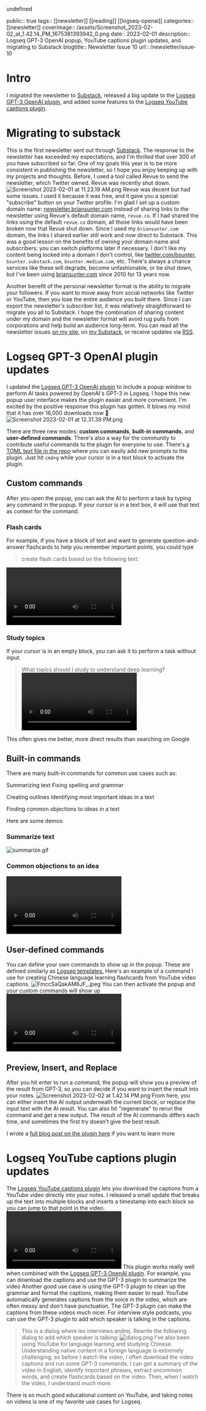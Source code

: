 undefined

public:: true
tags:: [[newsletter]]  [[reading]] [[logseq-openai]] 
categories:: [[newsletter]]
coverimage:: /assets/Screenshot_2023-02-02_at_1.42.14_PM_1675381393942_0.png
date:: 2023-02-01
description:: Logseq GPT-3 OpenAI popup, YouTube captions plugin updates, and migrating to Substack
blogtitle:: Newsletter Issue 10
url:: /newsletter/issue-10


# Intro

I migrated the newsletter to [Substack](https://newsletter.briansunter.com), released a big update to the [Logseq GPT-3 OpenAI plugin](https://github.com/briansunter/logseq-plugin-gpt3-openai), and added some features to the [Logseq YouTube captions plugin](https://github.com/briansunter/logseq-get-youtube-captions).
# Migrating to substack

This is the first newsletter sent out through [Substack](https://newsletter.briansunter.com). The response to the newsletter has exceeded my expectations, and I'm thrilled that over 300 of you have subscribed so far. One of my goals this year is to be more consistent in publishing the newsletter, so I hope you enjoy keeping up with my projects and thoughts.
Before, I used a tool called Revue to send the newsletter, which Twitter owned. Revue was recently shut down.
![Screenshot 2023-02-01 at 11.23.19 AM.png](../assets/Screenshot_2023-02-01_at_11.23.19_AM_1675286836488_0.png)
Revue was decent but had some issues. I used it because it was free, and it gave you a special "subscribe" button on your Twitter profile.
I'm glad I set up a custom domain name: [newsletter.briansunter.com](https://newsletter.briansunter.com) instead of sharing links to the newsletter using Revue's default domain name, `revue.co`.
If I had shared the links using the default `revue.co` domain, all those links would have been broken now that Revue shut down. Since I used my `briansunter.com` domain, the links I shared earlier still work and now direct to Substack.
This was a good lesson on the benefits of owning your domain name and subscribers: you can switch platforms later if necessary. I don't like my content being locked into a domain I don't control, like  [twitter.com/bsunter](https://twitter.com/bsunter), `bsunter.substack.com`, `bsunter.medium.com`, etc. There's always a chance services like these will degrade, become unfashionable, or be shut down, but I've been using [briansunter.com](https://briansunter.com) since 2010 for 13 years now.


Another benefit of the personal newsletter format is the ability to migrate your followers. If you want to move away from social networks like Twitter or YouTube, then you lose the entire audience you built there. Since I can export the newsletter's subscriber list, it was relatively straightforward to migrate you all to Substack.
I hope the combination of sharing content under my domain and the newsletter format will avoid rug pulls from corporations and help build an audience long-term.
You can read all the newsletter issues [on my site](https://briansunter.com/newsletter), on [my Substack](https://newsletter.briansunter.com), or receive updates via [RSS](https://briansunter.com/index.xml).







# Logseq GPT-3 OpenAI plugin updates

I updated the [Logseq GPT-3 OpenAI plugin](https://github.com/briansunter/logseq-plugin-gpt3-openai) to include a popup window to perform AI tasks powered by OpenAI's GPT-3 in Logseq.  I hope this new popup user interface makes the plugin easier and more convenient.
I'm excited by the positive response this plugin has gotten. It blows my mind that it has over 16,000 downloads now 🤯
![Screenshot 2023-02-01 at 12.31.39 PM.png](../assets/Screenshot_2023-02-01_at_12.31.39_PM_1675290864727_0.png)


There are three new modes: **custom commands**, **built-in commands**, and **user-defined commands**.
There's also a way for the community to contribute useful commands to the plugin for everyone to use. There's [a TOML text file in the repo](https://github.com/briansunter/logseq-plugin-gpt3-openai/blob/master/src/prompts/prompts.toml) where you can easily add new prompts to the plugin.
Just hit `cmd+g` while your cursor is in a text block to activate the plugin.
## Custom commands

After you open the popup, you can ask the AI to perform a task by typing any command in the popup. If your cursor is in a text box, it will use that text as context for the command.

### Flash cards

For example, if you have a block of text and want to generate question-and-answer flashcards to help you remember important points, you could type
> create flash cards based on the following text:

![custom-prompt autoplay](../assets/custom-prompt_1674094160276_0_1675213615966_0.mp4)


### Study topics

If your cursor is in an empty block, you can ask it to perform a task without input.
> What topics should I study to understand deep learning?
![custom autoplay](../assets/2023-01-18_16.22.13_1674095036177_0_1675214083513_0.mp4)



This often gives me better, more direct results than searching on Google
## Built-in commands

There are many built-in commands for common use cases such as:

Summarizing text
Fixing spelling and grammar


Creating outlines
Identifying most important ideas in a text

Finding common objections to ideas in a text

Here are some demos:
### Summarize text

![summarize.gif](../assets/summarize_1674095683669_0.gif)
### Common objections to an idea

![common-objections autoplay](../assets/common-objections_1674095797741_0_1675214273662_0.mp4)



## User-defined commands

You can define your own commands to show up in the popup.
These are defined similarly as [Logseq templates.](https://docs.logseq.com/#/page/templates)
Here's an example of a command I use for creating Chinese language learning flashcards from YouTube video captions.
![FmccSaQakAM6JF_.jpeg](../assets/FmccSaQakAM6JF_1675294552245_0.jpeg)
You can then activate the popup and your custom commands will show up
![chinese flashcards autoplay](../assets/2023-01-13_14.20.49_1675294883999_0.mp4)







## Preview, Insert, and Replace

After you hit enter to run a command, the popup will show you a preview of the result from GPT-3, so you can decide if you want to insert the result into your notes.
![Screenshot 2023-02-02 at 1.42.14 PM.png](../assets/Screenshot_2023-02-02_at_1.42.14_PM_1675381393942_0.png)
From here, you can either insert the AI output underneath the current block, or replace the input text with the AI result.
You can also hit "regenerate" to rerun the command and get a new output. The result of the AI commands differs each time, and sometimes the first try doesn't give the best result.







I wrote a [full blog post on the plugin here]([[logseq-openai/popup]]) if you want to learn more




# Logseq YouTube captions plugin updates

The  [Logseq YouTube captions plugin](https://github.com/briansunter/logseq-get-youtube-captions) lets you download the captions from a YouTube video directly into your notes.
I released a small update that breaks up the text into multiple blocks and inserts a timestamp into each block so you can jump to that point in the video.
![get youtube captions autoplay](../assets/2023-01-19_19.38.12-1080_1675382901079_0.mp4)
This plugin works really well when combined with the  [Logseq GPT-3 OpenAI plugin](https://github.com/briansunter/logseq-plugin-gpt3-openai).
For example, you can download the captions and use the GPT-3 plugin to summarize the video
Another good use case is using the GPT-3 plugin to clean up the grammar and format the captions, making them easier to read.
YouTube automatically generates captions from the voice in the video, which are often messy and don't have punctuation. The GPT-3 plugin can make the captions from these videos much nicer.
For interview style podcasts, you can use the GPT-3 plugin to add which speaker is talking in the captions.

> This is a dialog where lex interviews andrej. Rewrite the following dialog to add which speaker is talking:
![dialog.png](../assets/dialog_1675384470274_0.png)
I've also been using YouTube for language learning and studying Chinese. Understanding native content in a foreign language is extremely challenging, so before I watch the video, I often download the video captions and run some GPT-3 commands. I can get a summary of the video in English, identify important phrases, extract uncommon words, and create flashcards based on the video. Then, when I watch the video, I understand much more.










There is so much good educational content on YouTube, and taking notes on videos is one of my favorite use cases for Logseq.



